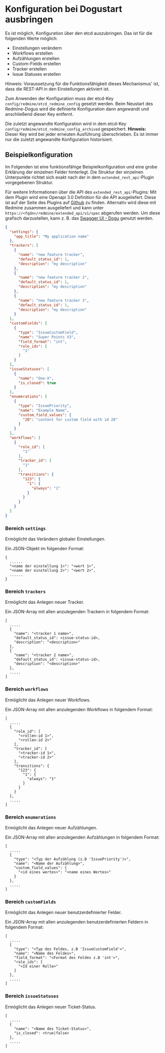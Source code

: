 # Konfiguration bei Dogustart ausbringen

Es ist möglich, Konfiguration über den etcd auszubringen. Das ist für die folgenden Werte möglich:

* Einstellungen verändern
* Workflows erstellen
* Aufzählungen erstellen
* Custom-Fields erstellen
* Tracker erstellen
* Issue Statuses erstellen

Hinweis: Voraussetzung für die Funktionsfähigkeit dieses Mechanismus' ist, dass die REST-API in den Einstellungen
aktiviert ist.

Zum Anwenden der Konfiguration muss der etcd-Key `config/redmine/etcd_redmine_config` gesetzt werden.
Beim Neustart des Redmine-Dogus wird die definierte Konfiguration dann angewandt und anschließend dieser Key entfernt.

Die zuletzt angewandte Konfiguration wird in dem etcd-Key `config/redmine/etcd_redmine_config_archived` gespeichert.
**Hinweis:** Dieser Key wird bei jeder erneuten Ausführung überschrieben. Es ist immer nur die zuletzt angewandte 
Konfiguration historisiert.

## Beispielkonfiguration

Im Folgenden ist eine funktionsfähige Beispielkonfiguration und eine grobe Erklärung der einzelnen 
Felder hinterlegt.
Die Struktur der einzelnen Unterpunkte richtet sich exakt nach der in dem `extended_rest_api`-Plugin vorgegebenen
Struktur.

Für weitere Informationen über die API des `extended_rest_api`-Plugins:
Mit dem Plugin wird eine Openapi 3.0 Definition für die API ausgeliefert. Diese ist auf der Seite des
Plugins auf [Github](https://github.com/cloudogu/redmine_extended_rest_api/blob/main/src/assets/openapi.yml) zu finden.
Alternativ wird diese mit Redmine zusammen ausgeliefert und kann unter `https://<fqdn>/redmine/extended_api/v1/spec` 
abgerufen werden.
Um diese grafisch darzustellen, kann z. B. das [Swagger UI - Dogu](https://github.com/cloudogu/swaggerui) genutzt werden. 

```json
{
  "settings": {
    "app_title": "My application name"
  },
  "trackers": [
    {
      "name": "new feature tracker",
      "default_status_id": 1,
      "description": "my description"
    },
    {
      "name": "new feature tracker 2",
      "default_status_id": 1,
      "description": "my description"
    },
    {
      "name": "new feature tracker 3",
      "default_status_id": 1,
      "description": "my description"
    }
  ],
  "customFields": [
    {
      "type": "IssueCustomField",
      "name": "Super Points X3",
      "field_format": "int",
      "role_ids": [
        "1"
      ]
    }
  ],
  "issueStatuses": [
    {
      "name": "One-X",
      "is_closed": true
    }
  ],
  "enumerations": [
    {
      "type": "IssuePriority",
      "name": "Example Name",
      "custom_field_values": {
        "20": "content for custom field with id 20"
      }
    }
  ],
  "workflows": [
    {
      "role_id": [
        "1"
      ],
      "tracker_id": [
        "1"
      ],
      "transitions": {
        "123": {
          "1": {
            "always": "1"
          }
        }
      }
    }
  ]
}
```

### Bereich `settings`

Ermöglicht das Verändern globaler Einstellungen.

Ein JSON-Objekt im folgenden Format:

```
{
  ......
  "<name der einstellung 1>": "<wert 1>",
  "<name der einstellung 2>": "<wert 2>",
  ......
}
```

### Bereich `trackers`

Ermöglicht das Anlegen neuer Tracker.

Ein JSON-Array mit allen anzulegenden Trackern in folgendem Format:

```
[
  .....
  {
    "name": "<tracker 1 name>",
    "default_status_id": <issue-status-id>,
    "description": "<description>"
  },
  {
    "name": "<tracker 2 name>",
    "default_status_id": <issue-status-id>,
    "description": "<description>"
  },
  .....
]
```

### Bereich `workflows`

Ermöglicht das Anlegen neuer Workflows.

Ein JSON-Array mit allen anzulegenden Workflows in folgendem Format:

```
[
  .....
  {
    "role_id": [
      "<rollen-id 1>",
      "<rollen-id 2>"
    ],
    "tracker_id": [
      "<tracker-id 1>",
      "<tracker-id 2>"
    ],
    "transitions": {
      "123": {
        "1": {
          "always": "1"
        }
      }
    }
  },
  .....
]
```

### Bereich `enumerations`

Ermöglicht das Anlegen neuer Aufzählungen.

Ein JSON-Array mit allen anzulegenden Aufzählungen in folgendem Format:

```
[
  .....
  {
    "type": "<Typ der Aufzählung (z.B 'IssuePriority')>",
    "name": "<Name der Aufzählung>",
    "custom_field_values": {
      "<id eines wertes>": "<name eines Wertes>"
    }
  },
  .....
]
```

### Bereich `customFields`

Ermöglicht das Anlegen neuer benutzerdefinierter Felder.

Ein JSON-Array mit allen anzulegenden benutzerdefinierten Feldern in folgendem Format:

```
[
  .....
  {
    "type": "<Typ des Feldes, z.B 'IssueCustomField'>",
    "name": "<Name des Feldes>",
    "field_format": "<Format des Feldes z.B 'int'>",
    "role_ids": [
      "<Id einer Rolle>"
    ]
  },
  .....
]
```

### Bereich `issueStatuses`

Ermöglicht das Anlegen neuer Ticket-Status.

```
[ 
  .....
  {
    "name": "<Name des Ticket-Status>",
    "is_closed": <true|false>
  },
  .....
]
```
